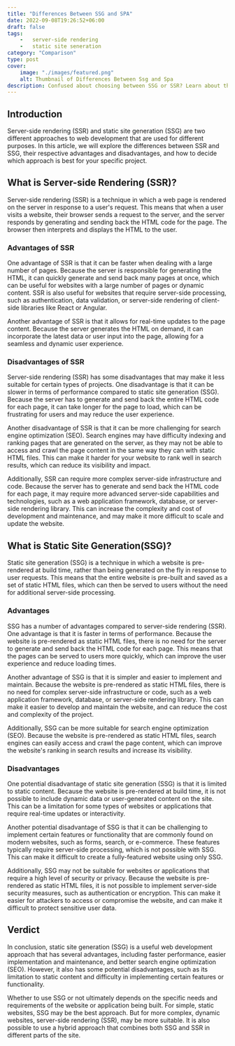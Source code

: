 ```yaml
---
title: "Differences Between SSG and SPA"
date: 2022-09-08T19:26:52+06:00
draft: false
tags: 
    -   server-side rendering
    -   static site seneration
category: "Comparison"
type: post
cover:
    image: "./images/featured.png"
    alt: Thumbnail of Differences Between Ssg and Spa
description: Confused about choosing between SSG or SSR? Learn about them in this article
---
```


## Introduction

Server-side rendering (SSR) and static site generation (SSG) are two different approaches to web development that are used for different purposes. In this article, we will explore the differences between SSR and SSG, their respective advantages and disadvantages, and how to decide which approach is best for your specific project. 

## What is Server-side Rendering (SSR)?

Server-side rendering (SSR) is a technique in which a web page is rendered on the server in response to a user's request. This means that when a user visits a website, their browser sends a request to the server, and the server responds by generating and sending back the HTML code for the page. The browser then interprets and displays the HTML to the user.

### Advantages of SSR

One advantage of SSR is that it can be faster when dealing with a large number of pages. Because the server is responsible for generating the HTML, it can quickly generate and send back many pages at once, which can be useful for websites with a large number of pages or dynamic content. SSR is also useful for websites that require server-side processing, such as authentication, data validation, or server-side rendering of client-side libraries like React or Angular.

Another advantage of SSR is that it allows for real-time updates to the page content. Because the server generates the HTML on demand, it can incorporate the latest data or user input into the page, allowing for a seamless and dynamic user experience.

### Disadvantages of SSR

Server-side rendering (SSR) has some disadvantages that may make it less suitable for certain types of projects. One disadvantage is that it can be slower in terms of performance compared to static site generation (SSG). Because the server has to generate and send back the entire HTML code for each page, it can take longer for the page to load, which can be frustrating for users and may reduce the user experience.

Another disadvantage of SSR is that it can be more challenging for search engine optimization (SEO). Search engines may have difficulty indexing and ranking pages that are generated on the server, as they may not be able to access and crawl the page content in the same way they can with static HTML files. This can make it harder for your website to rank well in search results, which can reduce its visibility and impact.

Additionally, SSR can require more complex server-side infrastructure and code. Because the server has to generate and send back the HTML code for each page, it may require more advanced server-side capabilities and technologies, such as a web application framework, database, or server-side rendering library. This can increase the complexity and cost of development and maintenance, and may make it more difficult to scale and update the website.

## What is Static Site Generation(SSG)?

Static site generation (SSG) is a technique in which a website is pre-rendered at build time, rather than being generated on the fly in response to user requests. This means that the entire website is pre-built and saved as a set of static HTML files, which can then be served to users without the need for additional server-side processing.

### Advantages

SSG has a number of advantages compared to server-side rendering (SSR). One advantage is that it is faster in terms of performance. Because the website is pre-rendered as static HTML files, there is no need for the server to generate and send back the HTML code for each page. This means that the pages can be served to users more quickly, which can improve the user experience and reduce loading times.

Another advantage of SSG is that it is simpler and easier to implement and maintain. Because the website is pre-rendered as static HTML files, there is no need for complex server-side infrastructure or code, such as a web application framework, database, or server-side rendering library. This can make it easier to develop and maintain the website, and can reduce the cost and complexity of the project.

Additionally, SSG can be more suitable for search engine optimization (SEO). Because the website is pre-rendered as static HTML files, search engines can easily access and crawl the page content, which can improve the website's ranking in search results and increase its visibility.

### Disadvantages

One potential disadvantage of static site generation (SSG) is that it is limited to static content. Because the website is pre-rendered at build time, it is not possible to include dynamic data or user-generated content on the site. This can be a limitation for some types of websites or applications that require real-time updates or interactivity.

Another potential disadvantage of SSG is that it can be challenging to implement certain features or functionality that are commonly found on modern websites, such as forms, search, or e-commerce. These features typically require server-side processing, which is not possible with SSG. This can make it difficult to create a fully-featured website using only SSG.

Additionally, SSG may not be suitable for websites or applications that require a high level of security or privacy. Because the website is pre-rendered as static HTML files, it is not possible to implement server-side security measures, such as authentication or encryption. This can make it easier for attackers to access or compromise the website, and can make it difficult to protect sensitive user data.

## Verdict

In conclusion, static site generation (SSG) is a useful web development approach that has several advantages, including faster performance, easier implementation and maintenance, and better search engine optimization (SEO). However, it also has some potential disadvantages, such as its limitation to static content and difficulty in implementing certain features or functionality.

Whether to use SSG or not ultimately depends on the specific needs and requirements of the website or application being built. For simple, static websites, SSG may be the best approach. But for more complex, dynamic websites, server-side rendering (SSR), may be more suitable. It is also possible to use a hybrid approach that combines both SSG and SSR in different parts of the site.